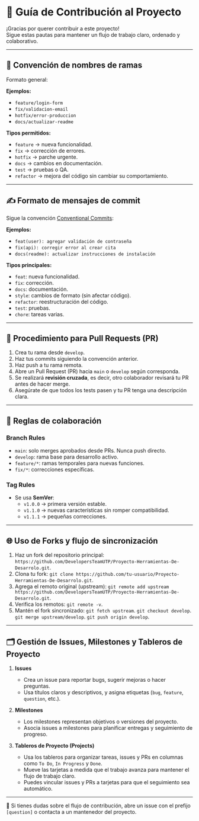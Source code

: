 # 📝 Guía de Contribución al Proyecto

¡Gracias por querer contribuir a este proyecto!  
Sigue estas pautas para mantener un flujo de trabajo claro, ordenado y colaborativo.

---

## 🌿 Convención de nombres de ramas

Formato general:

**Ejemplos:**
- `feature/login-form`
- `fix/validacion-email`
- `hotfix/error-produccion`
- `docs/actualizar-readme`

**Tipos permitidos:**
- `feature` → nueva funcionalidad.
- `fix` → corrección de errores.
- `hotfix` → parche urgente.
- `docs` → cambios en documentación.
- `test` → pruebas o QA.
- `refactor` → mejora del código sin cambiar su comportamiento.

---

## ✍️ Formato de mensajes de commit

Sigue la convención [Conventional Commits](https://www.conventionalcommits.org/en/v1.0.0/):

**Ejemplos:**
- `feat(user): agregar validación de contraseña`
- `fix(api): corregir error al crear cita`
- `docs(readme): actualizar instrucciones de instalación`

**Tipos principales:**
- `feat`: nueva funcionalidad.
- `fix`: corrección.
- `docs`: documentación.
- `style`: cambios de formato (sin afectar código).
- `refactor`: reestructuración del código.
- `test`: pruebas.
- `chore`: tareas varias.

---

## 🔄 Procedimiento para Pull Requests (PR)

1. Crea tu rama desde `develop`.
2. Haz tus commits siguiendo la convención anterior.
3. Haz push a tu rama remota.
4. Abre un Pull Request (PR) hacia `main` o `develop` según corresponda.
5. Se realizará **revisión cruzada**, es decir, otro colaborador revisará tu PR antes de hacer merge.
6. Asegúrate de que todos los tests pasen y tu PR tenga una descripción clara.

---

## 🧩 Reglas de colaboración

### Branch Rules
- `main`: solo merges aprobados desde PRs. Nunca push directo.
- `develop`: rama base para desarrollo activo.
- `feature/*`: ramas temporales para nuevas funciones.
- `fix/*`: correcciones específicas.

### Tag Rules
- Se usa **SemVer**:
  - `v1.0.0` → primera versión estable.
  - `v1.1.0` → nuevas características sin romper compatibilidad.
  - `v1.1.1` → pequeñas correcciones.

---

## 🌐 Uso de Forks y flujo de sincronización

1. Haz un fork del repositorio principal:
`https://github.com/DevelopersTeamUTP/Proyecto-Herramientas-De-Desarrolo.git`.
2. Clona tu fork:
`git clone https://github.com/tu-usuario/Proyecto-Herramientas-De-Desarrolo.git`.
3. Agrega el remoto original (upstream):
`git remote add upstream https://github.com/DevelopersTeamUTP/Proyecto-Herramientas-De-Desarrolo.git`.
4. Verifica los remotos:
`git remote -v`.
5. Mantén el fork sincronizado:
`git fetch upstream`.
`git checkout develop`.
`git merge upstream/develop`.
`git push origin develop`.

---

## 🗂 Gestión de Issues, Milestones y Tableros de Proyecto

1. **Issues**  
   - Crea un issue para reportar bugs, sugerir mejoras o hacer preguntas.  
   - Usa títulos claros y descriptivos, y asigna etiquetas (`bug`, `feature`, `question`, etc.).  

2. **Milestones**  
   - Los milestones representan objetivos o versiones del proyecto.  
   - Asocia issues a milestones para planificar entregas y seguimiento de progreso.  

3. **Tableros de Proyecto (Projects)**  
   - Usa los tableros para organizar tareas, issues y PRs en columnas como `To Do`, `In Progress` y `Done`.  
   - Mueve las tarjetas a medida que el trabajo avanza para mantener el flujo de trabajo claro.  
   - Puedes vincular issues y PRs a tarjetas para que el seguimiento sea automático.

---

💬 Si tienes dudas sobre el flujo de contribución, abre un issue con el prefijo `[question]` o contacta a un mantenedor del proyecto.




